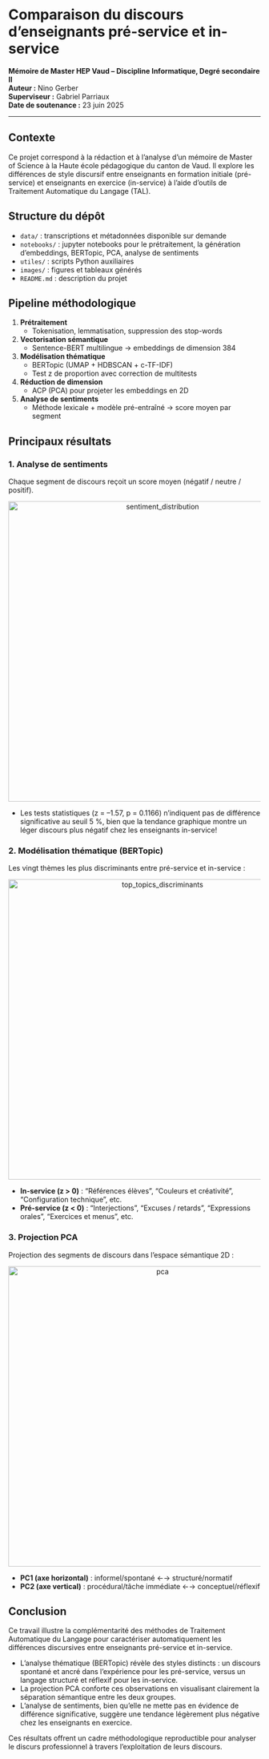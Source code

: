# Comparaison du discours d’enseignants pré-service et in-service  
**Mémoire de Master HEP Vaud – Discipline Informatique, Degré secondaire II**  
**Auteur :** Nino Gerber  
**Superviseur :** Gabriel Parriaux  
**Date de soutenance :** 23 juin 2025  

---

## Contexte  
Ce projet correspond à la rédaction et à l’analyse d’un mémoire de Master of Science à la Haute école pédagogique du canton de Vaud. Il explore les différences de style discursif entre enseignants en formation initiale (pré-service) et enseignants en exercice (in-service) à l’aide d’outils de Traitement Automatique du Langage (TAL).  

## Structure du dépôt  
- `data/` : transcriptions et métadonnées disponible sur demande
- `notebooks/` : jupyter notebooks pour le prétraitement, la génération d’embeddings, BERTopic, PCA, analyse de sentiments  
- `utiles/` : scripts Python auxiliaires    
- `images/` : figures et tableaux générés  
- `README.md` : description du projet  

## Pipeline méthodologique  
1. **Prétraitement**  
   - Tokenisation, lemmatisation, suppression des stop-words  
2. **Vectorisation sémantique**  
   - Sentence-BERT multilingue → embeddings de dimension 384  
3. **Modélisation thématique**  
   - BERTopic (UMAP + HDBSCAN + c-TF-IDF)  
   - Test z de proportion avec correction de multitests  
4. **Réduction de dimension**  
   - ACP (PCA) pour projeter les embeddings en 2D  
5. **Analyse de sentiments**  
   - Méthode lexicale + modèle pré-entraîné → score moyen par segment  

## Principaux résultats  

### 1. Analyse de sentiments  
Chaque segment de discours reçoit un score moyen (négatif / neutre / positif).  

<p align="center">
<img alt="sentiment_distribution" src="https://github.com/user-attachments/assets/55f2dff9-698f-4a0d-8f01-9c5d5f8fe0c1" 
    width="600" 
    style="max-width:100%; height:auto;">
</p>


- Les tests statistiques (z = –1.57, p = 0.1166) n’indiquent pas de différence significative au seuil 5 %, bien que la tendance graphique montre un léger discours plus négatif chez les enseignants in-service!


### 2. Modélisation thématique (BERTopic)  
Les vingt thèmes les plus discriminants entre pré-service et in-service :  

<p align="center">
<img alt="top_topics_discriminants" src="https://github.com/user-attachments/assets/60312810-8a6b-4799-9a75-7caa482b70ef" 
    width="600" 
    style="max-width:100%; height:auto;">
</p>

- **In-service (z > 0)** : “Références élèves”, “Couleurs et créativité”, “Configuration technique”, etc.  
- **Pré-service (z < 0)** : “Interjections”, “Excuses / retards”, “Expressions orales”, “Exercices et menus”, etc.

### 3. Projection PCA  
Projection des segments de discours dans l’espace sémantique 2D :  

<p align="center">
<img alt="pca" src="https://github.com/user-attachments/assets/f9c86749-ea9a-43ef-9f00-b1d8013aebc1" 
    width="600" 
    style="max-width:100%; height:auto;">
</p>
  
- **PC1 (axe horizontal)** : informel/spontané ←→ structuré/normatif  
- **PC2 (axe vertical)** : procédural/tâche immédiate ←→ conceptuel/réflexif

## Conclusion  
Ce travail illustre la complémentarité des méthodes de Traitement Automatique du Langage pour caractériser automatiquement les différences discursives entre enseignants pré-service et in-service.  
- L’analyse thématique (BERTopic) révèle des styles distincts : un discours spontané et ancré dans l’expérience pour les pré-service, versus un langage structuré et réflexif pour les in-service.  
- La projection PCA conforte ces observations en visualisant clairement la séparation sémantique entre les deux groupes.  
- L’analyse de sentiments, bien qu’elle ne mette pas en évidence de différence significative, suggère une tendance légèrement plus négative chez les enseignants en exercice.

Ces résultats offrent un cadre méthodologique reproductible pour analyser le discurs professionnel à travers l’exploitation de leurs discours.  

